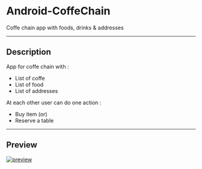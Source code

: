 # Android-CoffeChain

Coffe chain app with foods, drinks &amp; addresses

----

## Description

App for coffe chain with :

- List of coffe
- List of food
- List of addresses

At each other user can do one action : 

- Buy item (or)
- Reserve a table

----

## Preview

[![preview](http://img.youtube.com/vi/3p9TaTaHV4Q/0.jpg)](http://www.youtube.com/watch?v=3p9TaTaHV4Q "https://raw.githubusercontent.com/andybeardness/Android-CoffeChain/main/imgs/preview.jpg")

<!-- <iframe width="560" height="315" src="https://www.youtube.com/embed/3p9TaTaHV4Q" title="YouTube video player" frameborder="0" allow="accelerometer; autoplay; clipboard-write; encrypted-media; gyroscope; picture-in-picture" allowfullscreen></iframe> -->

<!-- [![preview](https://github.com/andybeardness/Android-CoffeChain/blob/main/imgs/preview.jpg)](https://youtu.be/3p9TaTaHV4Q) -->

<!-- <img src="https://github.com/andybeardness/Android-EmailSender/blob/main/imgs/emailsender.gif" height="500"> -->